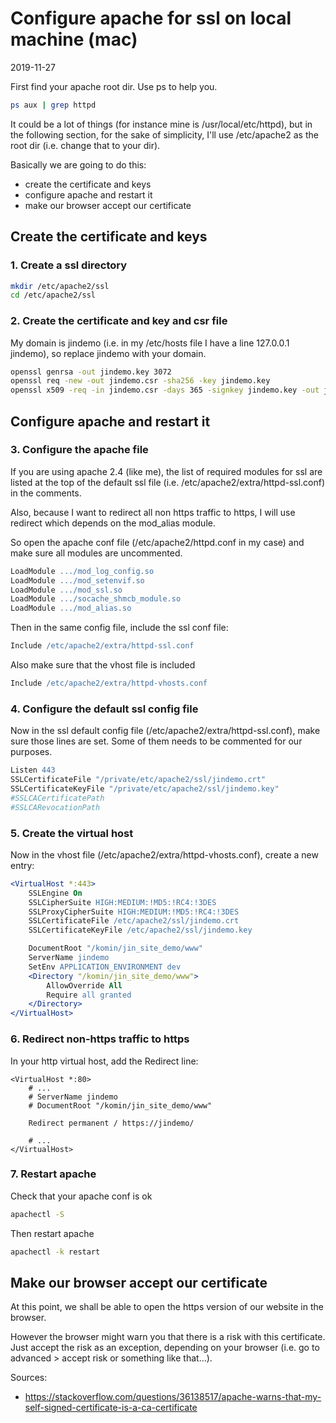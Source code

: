 Configure apache for ssl on local machine (mac)
===============
2019-11-27



First find your apache root dir.
Use ps to help you.

```bash
ps aux | grep httpd 
```

It could be a lot of things (for instance mine is /usr/local/etc/httpd), but in the following section, for the sake of simplicity, I'll use /etc/apache2 as the root dir (i.e. change that to your dir).



Basically we are going to do this:

- create the certificate and keys
- configure apache and restart it
- make our browser accept our certificate



Create the certificate and keys
----------------------------

### 1. Create a ssl directory

```bash
mkdir /etc/apache2/ssl
cd /etc/apache2/ssl
```


### 2. Create the certificate and key and csr file

My domain is jindemo (i.e. in my /etc/hosts file I have a line 127.0.0.1 jindemo),
so replace jindemo with your domain.


```bash
openssl genrsa -out jindemo.key 3072
openssl req -new -out jindemo.csr -sha256 -key jindemo.key
openssl x509 -req -in jindemo.csr -days 365 -signkey jindemo.key -out jindemo.crt -outform PEM

```

Configure apache and restart it
-------------------

### 3. Configure the apache file

If you are using apache 2.4 (like me), the list of required modules for ssl are listed
at the top of the default ssl file (i.e. /etc/apache2/extra/httpd-ssl.conf) in the comments.

Also, because I want to redirect all non https traffic to https, I will use redirect which depends on the mod_alias module.

So open the apache conf file (/etc/apache2/httpd.conf in my case) and make sure all modules are uncommented.

```apache
LoadModule .../mod_log_config.so
LoadModule .../mod_setenvif.so
LoadModule .../mod_ssl.so
LoadModule .../socache_shmcb_module.so
LoadModule .../mod_alias.so
```

Then in the same config file, include the ssl conf file:

```apache
Include /etc/apache2/extra/httpd-ssl.conf
```

Also make sure that the vhost file is included

```apache
Include /etc/apache2/extra/httpd-vhosts.conf
```


### 4. Configure the default ssl config file

Now in the ssl default config file (/etc/apache2/extra/httpd-ssl.conf), make sure those lines are set.
Some of them needs to be commented for our purposes.


```apache
Listen 443
SSLCertificateFile "/private/etc/apache2/ssl/jindemo.crt"
SSLCertificateKeyFile "/private/etc/apache2/ssl/jindemo.key"
#SSLCACertificatePath
#SSLCARevocationPath
```

### 5. Create the virtual host

Now in the vhost file (/etc/apache2/extra/httpd-vhosts.conf), create a new entry:


```apache
<VirtualHost *:443>
    SSLEngine On
    SSLCipherSuite HIGH:MEDIUM:!MD5:!RC4:!3DES
    SSLProxyCipherSuite HIGH:MEDIUM:!MD5:!RC4:!3DES
    SSLCertificateFile /etc/apache2/ssl/jindemo.crt
    SSLCertificateKeyFile /etc/apache2/ssl/jindemo.key

    DocumentRoot "/komin/jin_site_demo/www"
    ServerName jindemo
    SetEnv APPLICATION_ENVIRONMENT dev
    <Directory "/komin/jin_site_demo/www">
        AllowOverride All
        Require all granted
    </Directory>         
</VirtualHost>
```


### 6. Redirect non-https traffic to https


In your http virtual host, add the Redirect line:

```apache2
<VirtualHost *:80>
	# ...
    # ServerName jindemo
    # DocumentRoot "/komin/jin_site_demo/www"

    Redirect permanent / https://jindemo/

	# ...
</VirtualHost>
```


### 7. Restart apache


Check that your apache conf is ok

```bash
apachectl -S
```


Then restart apache

```bash
apachectl -k restart
```









Make our browser accept our certificate
--------------

At this point, we shall be able to open the https version of our website in the browser.

However the browser might warn you that there is a risk with this certificate.
Just accept the risk as an exception, depending on your browser (i.e. go to advanced > accept risk or something like that...).




Sources:
- https://stackoverflow.com/questions/36138517/apache-warns-that-my-self-signed-certificate-is-a-ca-certificate


